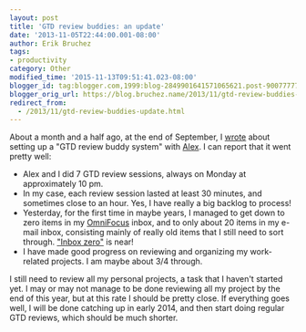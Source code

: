 ```yaml
---
layout: post
title: 'GTD review buddies: an update'
date: '2013-11-05T22:44:00.001-08:00'
author: Erik Bruchez
tags:
- productivity
category: Other
modified_time: '2015-11-13T09:51:41.023-08:00'
blogger_id: tag:blogger.com,1999:blog-2849901641571065621.post-9007777721144132660
blogger_orig_url: https://blog.bruchez.name/2013/11/gtd-review-buddies-update.html
redirect_from:
  - /2013/11/gtd-review-buddies-update.html
---
```


About a month and a half ago, at the end of September, I [wrote](http://blog.bruchez.name/2013/09/gtd-review-buddies.html) about setting up a "GTD review buddy system" with [Alex](https://twitter.com/avernet). I can report that it went pretty well:

- Alex and I did 7 GTD review sessions, always on Monday at approximately 10 pm.
- In my case, each review session lasted at least 30 minutes, and sometimes close to an hour. Yes, I have really a big backlog to process!
- Yesterday, for the first time in maybe years, I managed to get down to zero items in my [OmniFocus](https://www.omnigroup.com/omnifocus) inbox, and to only about 20 items in my e-mail inbox, consisting mainly of really old items that I still need to sort through. ["Inbox zero"](http://inboxzero.com/) is near!
- I have made good progress on reviewing and organizing my work-related projects. I am maybe about 3/4 through.

I still need to review all my personal projects, a task that I haven't started yet. I may or may not manage to be done reviewing all my project by the end of this year, but at this rate I should be pretty close. If everything goes well, I will be done catching up in early 2014, and then start doing regular GTD reviews, which should be much shorter.
